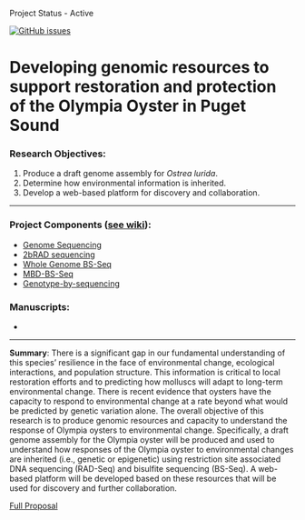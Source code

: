 Project Status - Active

[![GitHub issues](https://img.shields.io/github/issues/RobertsLab/project-olympia.oyster-genomic.svg)](https://github.com/RobertsLab/project-olympia.oyster-genomic/issues)

# Developing genomic resources to support restoration and protection of the Olympia Oyster in Puget Sound

### Research Objectives:   
1) Produce a draft genome assembly for _Ostrea lurida_.     
2) Determine how environmental information is inherited.      
3) Develop a web-based platform for discovery and collaboration.

---
### Project Components ([see wiki](https://github.com/RobertsLab/project-olympia.oyster-genomic/wiki)):
- [Genome Sequencing](https://github.com/RobertsLab/project-olympia.oyster-genomic/wiki/Genome-sequencing-September-2015)
- [2bRAD sequencing](https://github.com/RobertsLab/project-olympia.oyster-genomic/wiki/2bRAD-data)
- [Whole Genome BS-Seq](https://github.com/RobertsLab/project-olympia.oyster-genomic/wiki/Whole-genome-BSseq-December-2015)
- [MBD-BS-Seq](https://github.com/RobertsLab/project-olympia.oyster-genomic/wiki/MBD-BSseq-December-2015)
- [Genotype-by-sequencing]()


### Manuscripts:    
* 



---

**Summary**: 
There is a significant gap in our fundamental understanding of this species’ resilience in the face of environmental change, ecological interactions, and population structure. This information is critical to local restoration efforts and to predicting how molluscs will adapt to long-term environmental change. There is recent evidence that oysters have the capacity to respond to environmental change at a rate beyond what would be predicted by genetic variation alone. The overall objective of this research is to produce genomic resources and capacity to understand the response of Olympia oysters to environmental change. Specifically, a draft genome assembly for the Olympia oyster will be produced and used to understand how responses of the Olympia oyster to environmental changes are inherited (i.e., genetic or epigenetic) using restriction site associated DNA sequencing (RAD-Seq) and bisulfite sequencing (BS-Seq). A web-based platform will be developed based on these resources that will be used for discovery and further collaboration.

[Full Proposal]()
